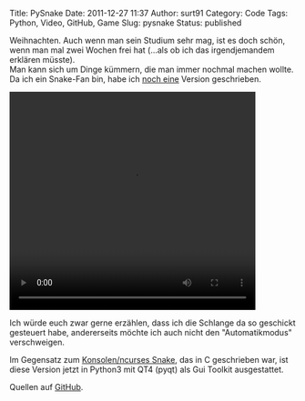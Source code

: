 Title: PySnake
Date: 2011-12-27 11:37
Author: surt91
Category: Code
Tags: Python, Video, GitHub, Game
Slug: pysnake
Status: published

Weihnachten. Auch wenn man sein Studium sehr mag, ist es doch
schön, wenn man mal zwei Wochen frei hat (...als ob ich das
irgendjemandem erklären müsste).  
Man kann sich um Dinge kümmern, die man immer nochmal machen wollte.
Da ich ein Snake-Fan bin, habe ich [noch eine]({filename}/snake.md)
Version geschrieben.

<video controls loop height="384" width="432">
<source src="{filename}/vid/pySnake.webm" type="video/webm"></source>
<source src="{filename}/vid/pySnake.mp4" type="video/mp4"></source>
Your browser does not support the video tag.
</video>

Ich würde euch zwar gerne erzählen, dass ich die Schlange da so
geschickt gesteuert habe, andererseits möchte ich auch nicht den
"Automatikmodus" verschweigen.

Im Gegensatz zum [Konsolen/ncurses Snake]({filename}/snake.md),
das in C geschrieben war, ist
diese Version jetzt in Python3 mit QT4 (pyqt) als Gui Toolkit
ausgestattet.

Quellen auf [GitHub](https://github.com/surt91/PySnake).

